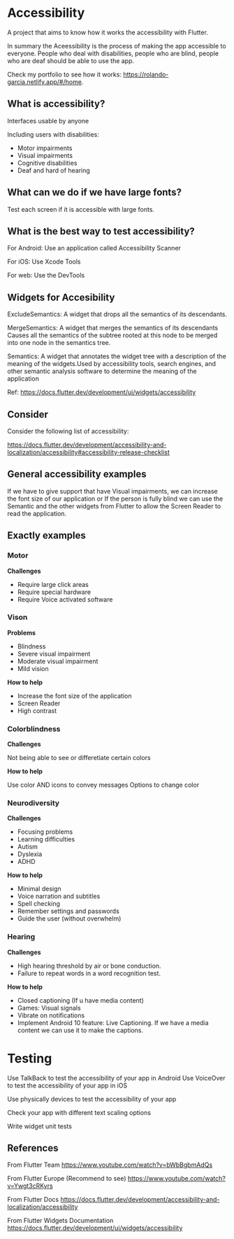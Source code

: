 # Accessibility

A project that aims to know how it works the accessibility with Flutter.

In summary the Aceessibility is the process of making the app accessible to everyone. People who deal with disabilities, people who are blind, people who are deaf should be able to use the app.

Check my portfolio to see how it works: https://rolando-garcia.netlify.app/#/home.

## What is accessibility?

Interfaces usable by anyone

Including users with disabilities:

- Motor impairments
- Visual impairments
- Cognitive disabilities
- Deaf and hard of hearing

## What can we do if we have large fonts?

Test each screen if it is accessible with large fonts.

## What is the best way to test accessibility?

For Android: Use an application called Accessibility Scanner

For iOS: Use Xcode Tools

For web: Use the DevTools

## Widgets for Accesibility

ExcludeSemantics: A widget that drops all the semantics of its descendants.

MergeSemantics: A widget that merges the semantics of its descendants Causes all the semantics of the subtree rooted at this node to be merged into one node in the semantics tree.

Semantics: A widget that annotates the widget tree with a description of the meaning of the widgets.Used by accessibility tools, search engines, and other semantic analysis software to determine the meaning of the application

Ref: https://docs.flutter.dev/development/ui/widgets/accessibility

## Consider

Consider the following list of accessibility:

https://docs.flutter.dev/development/accessibility-and-localization/accessibility#accessibility-release-checklist

## General accessibility examples

If we have to give support that have Visual impairments, we can increase the font size of our application or If the person is fully blind we can use the Semantic and the other widgets from Flutter to allow the Screen Reader to read the application.

## Exactly examples

### Motor

**Challenges**

- Require large click areas
- Require special hardware
- Require Voice activated software

### Vison

**Problems**

- Blindness
- Severe visual impairment
- Moderate visual impairment
- Mild vision

**How to help**

- Increase the font size of the application
- Screen Reader
- High contrast

### Colorblindness

**Challenges**

Not being able to see or differetiate certain colors

**How to help**

Use color AND icons to convey messages
Options to change color

### Neurodiversity

**Challenges**

- Focusing problems
- Learning difficulties
- Autism
- Dyslexia
- ADHD

**How to help**

- Minimal design
- Voice narration and subtitles
- Spell checking
- Remember settings and passwords
- Guide the user (without overwhelm)

### Hearing

**Challenges**

- High hearing threshold by air or bone conduction.
- Failure to repeat words in a word recognition test.

**How to help**

- Closed captioning (If u have media content)
- Games: Visual signals
- Vibrate on notifications
- Implement Android 10 feature: Live Captioning. If we have a media content we can use it to make the captions.

# Testing

Use TalkBack to test the accessibility of your app in Android
Use VoiceOver to test the accessibility of your app in iOS

Use physically devices to test the accessibility of your app

Check your app with different text scaling options

Write widget unit tests

## References

From Flutter Team
https://www.youtube.com/watch?v=bWbBgbmAdQs

From Flutter Europe (Recommend to see)
https://www.youtube.com/watch?v=Ywgt3cRKyrs

From Flutter Docs
https://docs.flutter.dev/development/accessibility-and-localization/accessibility

From Flutter Widgets Documentation
https://docs.flutter.dev/development/ui/widgets/accessibility
